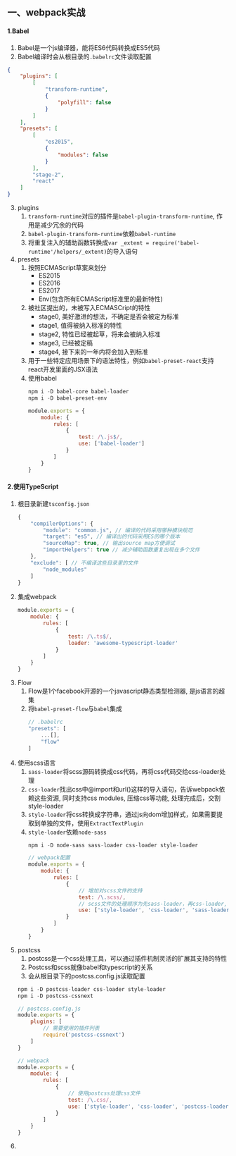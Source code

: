 ## 一、webpack实战
#### 1.Babel
1. Babel是一个js编译器，能将ES6代码转换成ES5代码
2. Babel编译时会从根目录的`.babelrc`文件读取配置
```json
{
    "plugins": [
        [
            "transform-runtime",
            {
                "polyfill": false
            }
        ]
    ],
    "presets": [
        [
            "es2015",
            {
                "modules": false
            }
        ],
        "stage-2",
        "react"
    ]
}
```
3. plugins
    1. `transform-runtime`对应的插件是`babel-plugin-transform-runtime`, 作用是减少冗余的代码
    2. `babel-plugin-transform-runtime`依赖`babel-runtime`
    3. 将重复注入的辅助函数转换成`var _extent = require('babel-runtime'/helpers/_extent)`的导入语句
4. presets
    1. 按照ECMAScript草案来划分
        * ES2015
        * ES2016
        * ES2017
        * Env(包含所有ECMAScript标准里的最新特性)
    2. 被社区提出的，未被写入ECMASCript的特性
        * stage0, 美好激进的想法，不确定是否会被定为标准
        * stage1, 值得被纳入标准的特性
        * stage2, 特性已经被起草，将来会被纳入标准
        * stage3, 已经被定稿
        * stage4, 接下来的一年内将会加入到标准
    3. 用于一些特定应用场景下的语法特性，例如`babel-preset-react`支持react开发里面的JSX语法
    4. 使用babel
        ```js
        npm i -D babel-core babel-loader
        npm i -D babel-preset-env
        ```
        ```js
        module.exports = {
            module: {
                rules: [
                    {
                        test: /\.js$/,
                        use: ['babel-loader']
                    }
                ]
            }
        }
        ```
#### 2.使用TypeScript
1. 根目录新建`tsconfig.json`
    ```js
    {
        "compilerOptions": {
            "module": "common.js", // 编译的代码采用哪种模块规范
            "target": "es5", // 编译出的代码采用ES的哪个版本
            "sourceMap": true, // 输出source map方便调试
            "importHelpers": true // 减少辅助函数重复出现在多个文件
        },
        "exclude": [ // 不编译这些目录里的文件
            "node_modules"
        ]
    }
    ```
2. 集成webpack
    ```js
    module.exports = {
        module: {
            rules: [
                {
                    test: /\.ts$/,
                    loader: 'awesome-typescript-loader'
                }
            ]
        }
    }
    ```
3. Flow
    1. Flow是1个facebook开源的一个javascript静态类型检测器, 是js语言的超集
    2. 将`babel-preset-flow`与`babel`集成
        ```js
        // .babelrc
        "presets": [
            ...[],
            "flow"
        ]
        ```
4. 使用scss语言
    1. `sass-loader`将scss源码转换成css代码，再将css代码交给css-loader处理
    2. `css-loader`找出css中@import和url()这样的导入语句，告诉webpack依赖这些资源,
        同时支持css modules, 压缩css等功能, 处理完成后，交割style-loader
    3. `style-loader`将css转换成字符串，通过js向dom增加样式，如果需要提取到单独的文件，使用`ExtractTextPlugin`
    4. `style-loader`依赖`node-sass`
        ```js
        npm i -D node-sass sass-loader css-loader style-loader
        ```
        ```js
        // webpack配置
        module.exports = {
            module: {
                rules: [
                    {
                        // 增加对scss文件的支持
                        test: /\.scss/,
                        // scss文件的处理顺序为先sass-loader，再css-loader, 再style-loader
                        use: ['style-loader', 'css-loader', 'sass-loader']
                    }
                ]
            }
        }
        ``` 
5. postcss
    1. postcss是一个css处理工具，可以通过插件机制灵活的扩展其支持的特性
    2. Postcss和scss就像babel和typescript的关系
    3. 会从根目录下的postcss.config.js读取配置
    ```js
    npm i -D postcss-loader css-loader style-loader
    npm i -D postcss-cssnext
    ```
    ```js
    // postcss.config.js
    module.exports = {
        plugins: [
            // 需要使用的插件列表
            require('postcss-cssnext')
        ]
    }
    ```
    ```js
    // webpack
    module.exports = {
        module: {
            rules: [
                {
                    // 使用postcss处理css文件
                    test: /\.css/,
                    use: ['style-loader', 'css-loader', 'postcss-loader']
                }
            ]
        }
    }
    ``` 
7. 